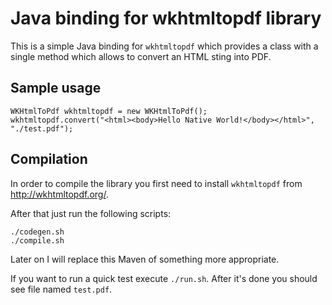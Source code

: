 # Java binding for wkhtmltopdf library

This is a simple Java binding for `wkhtmltopdf` which provides a class with a single method which allows to convert an HTML sting into PDF.

## Sample usage
```
WKHtmlToPdf wkhtmltopdf = new WKHtmlToPdf();
wkhtmltopdf.convert("<html><body>Hello Native World!</body></html>", "./test.pdf");
```

## Compilation
In order to compile the library you first need to install `wkhtmltopdf` from http://wkhtmltopdf.org/.

After that just run the following scripts:
```
./codegen.sh
./compile.sh
```

Later on I will replace this Maven of something more appropriate.

If you want to run a quick test execute `./run.sh`. After it's done you should see file named `test.pdf`.
